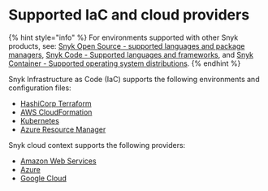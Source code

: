 # Supported IaC and cloud providers

{% hint style="info" %}
For environments supported with other Snyk products, see: [Snyk Open Source - supported languages and package managers](../scan-application-code/snyk-open-source/snyk-open-source-supported-languages-and-package-managers/), [Snyk Code - Supported languages and frameworks](../scan-application-code/snyk-code/snyk-code-language-and-framework-support.md), and [Snyk Container - Supported operating system distributions](../scan-applications/snyk-container/how-snyk-container-works/supported-operating-system-distributions.md).
{% endhint %}

Snyk Infrastructure as Code (IaC) supports the following environments and configuration files:

* [HashiCorp Terraform](snyk-infrastructure-as-code/scan-terraform-files/)
* [AWS CloudFormation](snyk-infrastructure-as-code/scan-cloudformation-files/)
* [Kubernetes](snyk-infrastructure-as-code/scan-kubernetes-configuration-files/)
* [Azure Resource Manager](snyk-infrastructure-as-code/scan-arm-configuration-files.md)

Snyk cloud context supports the following providers:

* [Amazon Web Services](../integrations/cloud-platforms-integrations/aws-integration/)
* [Azure](../integrations/cloud-platforms-integrations/azure-integration-for-cloud-configurations/)
* [Google Cloud](../integrations/cloud-platforms-integrations/google-cloud-integration/)
